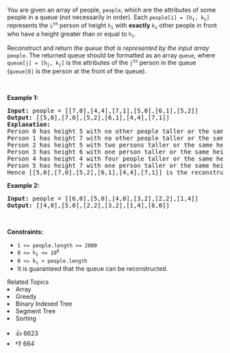 <p>You are given an array of people, <code>people</code>, which are the attributes of some people in a queue (not necessarily in order). Each <code>people[i] = [h<sub>i</sub>, k<sub>i</sub>]</code> represents the <code>i<sup>th</sup></code> person of height <code>h<sub>i</sub></code> with <strong>exactly</strong> <code>k<sub>i</sub></code> other people in front who have a height greater than or equal to <code>h<sub>i</sub></code>.</p>

<p>Reconstruct and return <em>the queue that is represented by the input array </em><code>people</code>. The returned queue should be formatted as an array <code>queue</code>, where <code>queue[j] = [h<sub>j</sub>, k<sub>j</sub>]</code> is the attributes of the <code>j<sup>th</sup></code> person in the queue (<code>queue[0]</code> is the person at the front of the queue).</p>

<p>&nbsp;</p> 
<p><strong class="example">Example 1:</strong></p>

<pre>
<strong>Input:</strong> people = [[7,0],[4,4],[7,1],[5,0],[6,1],[5,2]]
<strong>Output:</strong> [[5,0],[7,0],[5,2],[6,1],[4,4],[7,1]]
<strong>Explanation:</strong>
Person 0 has height 5 with no other people taller or the same height in front.
Person 1 has height 7 with no other people taller or the same height in front.
Person 2 has height 5 with two persons taller or the same height in front, which is person 0 and 1.
Person 3 has height 6 with one person taller or the same height in front, which is person 1.
Person 4 has height 4 with four people taller or the same height in front, which are people 0, 1, 2, and 3.
Person 5 has height 7 with one person taller or the same height in front, which is person 1.
Hence [[5,0],[7,0],[5,2],[6,1],[4,4],[7,1]] is the reconstructed queue.
</pre>

<p><strong class="example">Example 2:</strong></p>

<pre>
<strong>Input:</strong> people = [[6,0],[5,0],[4,0],[3,2],[2,2],[1,4]]
<strong>Output:</strong> [[4,0],[5,0],[2,2],[3,2],[1,4],[6,0]]
</pre>

<p>&nbsp;</p> 
<p><strong>Constraints:</strong></p>

<ul> 
 <li><code>1 &lt;= people.length &lt;= 2000</code></li> 
 <li><code>0 &lt;= h<sub>i</sub> &lt;= 10<sup>6</sup></code></li> 
 <li><code>0 &lt;= k<sub>i</sub> &lt; people.length</code></li> 
 <li>It is guaranteed that the queue can be reconstructed.</li> 
</ul>

<div><div>Related Topics</div><div><li>Array</li><li>Greedy</li><li>Binary Indexed Tree</li><li>Segment Tree</li><li>Sorting</li></div></div><br><div><li>👍 6623</li><li>👎 664</li></div>